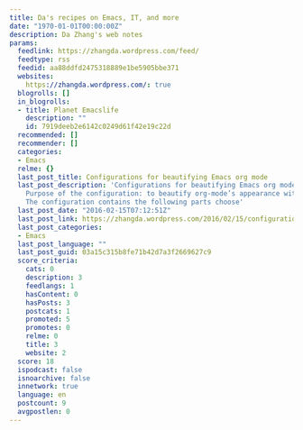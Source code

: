 ```yaml
---
title: Da's recipes on Emacs, IT, and more
date: "1970-01-01T00:00:00Z"
description: Da Zhang's web notes
params:
  feedlink: https://zhangda.wordpress.com/feed/
  feedtype: rss
  feedid: aa88ddfd2475318889e1be5905bbe371
  websites:
    https://zhangda.wordpress.com/: true
  blogrolls: []
  in_blogrolls:
  - title: Planet Emacslife
    description: ""
    id: 7919deeb2e6142c0249d61f42e19c22d
  recommended: []
  recommender: []
  categories:
  - Emacs
  relme: {}
  last_post_title: Configurations for beautifying Emacs org mode
  last_post_description: 'Configurations for beautifying Emacs org mode 1 Summary
    Purpose of the configuration: to beautify org-mode’s appearance with some eye-candies
    The configuration contains the following parts choose'
  last_post_date: "2016-02-15T07:12:51Z"
  last_post_link: https://zhangda.wordpress.com/2016/02/15/configurations-for-beautifying-emacs-org-mode/
  last_post_categories:
  - Emacs
  last_post_language: ""
  last_post_guid: 03a15c315b8fe71b42d7a3f2669627c9
  score_criteria:
    cats: 0
    description: 3
    feedlangs: 1
    hasContent: 0
    hasPosts: 3
    postcats: 1
    promoted: 5
    promotes: 0
    relme: 0
    title: 3
    website: 2
  score: 18
  ispodcast: false
  isnoarchive: false
  innetwork: true
  language: en
  postcount: 9
  avgpostlen: 0
---
```

